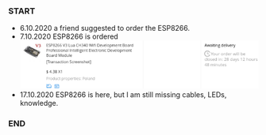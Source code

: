 ### START

* 6.10.2020 a friend suggested to order the ESP8266.
* 7.10.2020 ESP8266 is ordered
![esp8266](./res/esp8266_order.png)
* 17.10.2020 ESP8266 is here, but I am still missing cables, LEDs, knowledge. 


### END
